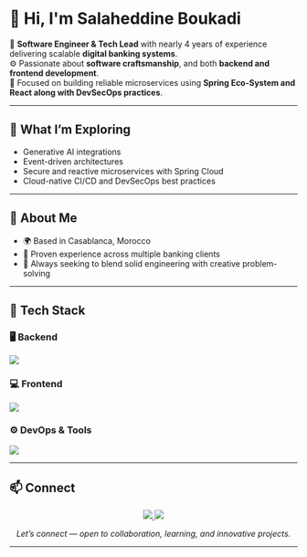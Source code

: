 # 👋 Hi, I'm Salaheddine Boukadi  

💼 **Software Engineer & Tech Lead** with nearly 4 years of experience delivering scalable **digital banking systems**.  
⚙️ Passionate about **software craftsmanship**, and both **backend and frontend development**.  
🚀 Focused on building reliable microservices using **Spring Eco-System and React along with DevSecOps practices**.

---

## 🧠 What I’m Exploring
- Generative AI integrations
- Event-driven architectures
- Secure and reactive microservices with Spring Cloud  
- Cloud-native CI/CD and DevSecOps best practices 

---

## 🧭 About Me
- 🌍 Based in Casablanca, Morocco  
- 🧩 Proven experience across multiple banking clients
- 🎯 Always seeking to blend solid engineering with creative problem-solving  

---

## 🧰 Tech Stack

### 🖥️ Backend
<p align="left">
  <img src="https://skillicons.dev/icons?i=java,spring,hibernate,maven,kafka,postgres,mongodb" />
</p>

### 💻 Frontend
<p align="left">
  <img src="https://skillicons.dev/icons?i=react,redux,angular,typescript,javascript,html,css,tailwind,jest" />
</p>

### ⚙️ DevOps & Tools
<p align="left">
  <img src="https://skillicons.dev/icons?i=git,linux,docker,kubernetes,jenkins,github,gitlab,bitbucket,aws,idea,vscode" />
</p>


---

## 📫 Connect

<p align="center">
  <a href="https://www.linkedin.com/in/salah-eddine-boukadi-21ba98169/" target="_blank">
    <img src="https://img.shields.io/badge/LinkedIn-0A66C2?style=for-the-badge&logo=linkedin&logoColor=white"/>
  </a>
  <a href="mailto:salaheddine.boukadi@outlook.com" target="_blank">
    <img src="https://img.shields.io/badge/Email-0078D4?style=for-the-badge&logo=microsoft-outlook&logoColor=white"/>
  </a>
</p>

<p align="center">
  <i>Let’s connect — open to collaboration, learning, and innovative projects.</i>
</p>

---

